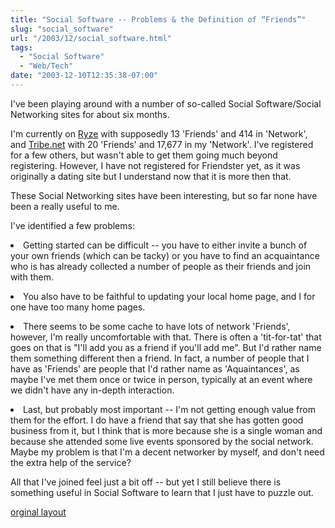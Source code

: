 ```yaml
---
title: "Social Software -- Problems & the Definition of “Friends”"
slug: "social_software"
url: "/2003/12/social_software.html"
tags:
  - "Social Software"
  - "Web/Tech"
date: "2003-12-10T12:35:38-07:00"
---
```

<p>I've been playing around with a number of so-called Social Software/Social Networking sites for about six months.</p>
<p>I'm currently on <a href="http://new.ryze.com/view.php?who=ChristopherA">Ryze</a> with supposedly 13 'Friends' and 414 in 'Network', and <a href="http://cluster.tribe.net/tribe/servlet/template/pub%2Cpcard%2CBasics.vm?personid=ce34093a-3c72-4954-b52f-3d6bc51884af">Tribe.net</a> with 20 'Friends' and 17,677 in my 'Network'. I've registered for a few others, but wasn't able to get them going much beyond registering. However, I have not registered for Friendster yet, as it was originally a dating site but I understand now that it is more then that.</p>
<p>These Social Networking sites have been interesting, but so far none have been a really useful to me.  </p>
<p>I've identified a few problems:</p>
<p><li>Getting started can be difficult -- you have to either invite a bunch of your own friends (which can be tacky) or you have to find an acquaintance who is has already collected a number of people as their friends and join with them.</p>
<p><li>You also have to be faithful to updating your local home page, and I for one have too many home pages.</p>
<p><li>There seems to be some cache to have lots of network 'Friends', however, I'm really uncomfortable with that. There is often a 'tit-for-tat' that goes on that is "I'll add you as a friend if you'll add me". But I'd rather name them something different then a friend. In fact, a number of people that I have as 'Friends' are people that I'd rather name as 'Aquaintances', as maybe I've met them once or twice in person, typically at an event where we didn't have any in-depth interaction.</p>
<p><li>Last, but probably most important -- I'm not getting enough value from them for the effort. I do have a friend that say that she has gotten good business from it, but I think that is more because she is a single woman and because she attended some live events sponsored by the social network. Maybe my problem is that I'm a decent networker by myself, and don't need the extra help of the service?</p>
<p>All that I've joined feel just a bit off -- but yet I still believe there is something useful in Social Software to learn that I just have to puzzle out.</p>
<p class="previous"><a href="/previous/2003/12/social_software.html" rel="syndication" class="u-syndication" >orginal layout</a></p>

